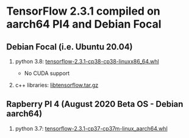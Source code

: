 # TensorFlow 2.3.1 compiled on aarch64 PI4 and Debian Focal

## Debian Focal (i.e. Ubuntu 20.04)

1. python 3.8: [tensorflow-2.3.1-cp38-cp38-linuxx86_64.whl](https://1drv.ms/u/s!ArHAPNFYUSGMh_gkRItwkyvlpaJxLg?e=anBN8F)
   * No CUDA support

2. c++ libraries: [libtensorflow.tar.gz](https://1drv.ms/u/s!ArHAPNFYUSGMh_gji1x7C2KqxB7nDA?e=TLxQYy)


## Rapberry PI 4 (August 2020 Beta OS - Debian aarch64)

1. python 3.7: [tensorflow-2.3.1-cp37-cp37m-linux_aarch64.whl](https://1drv.ms/u/s!ArHAPNFYUSGMh_gle_mQSfu0PPcgFA?e=nmDP5f)
